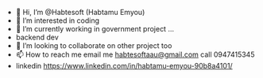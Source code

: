 - 👋 Hi, I’m @Habtesoft (Habtamu Emyou)
- 👀 I’m interested in coding
- 🌱 I’m currently working in government project ...
- backend dev
- 💞️ I’m looking to collaborate on other project too
- 📫 How to reach me  email me habtesoftaau@gmail.com call 0947415345
- linkedin https://www.linkedin.com/in/habtamu-emyou-90b8a4101/

<!---
Habtesoft/Habtesoft is a ✨ special ✨ repository because its `README.md` (this file) appears on your GitHub profile.
You can click the Preview link to take a look at your changes.
--->
